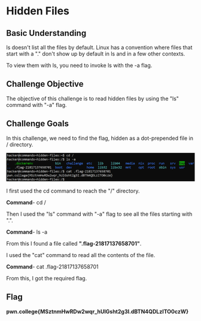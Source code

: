 # Hidden Files

## Basic Understanding

 ls doesn't list all the files by default. Linux has a convention where files that start with a "." don't show up by default in ls and in a few other contexts. 
 
 To view them with ls, you need to invoke ls with the -a flag.

 ## Challenge Objective

 The objective of this challenge is to read hidden files by using the "ls" command with "-a" flag.

 ## Challenge Goals

 In this challenge, we need to find the flag, hidden as a dot-prepended file in / directory.

![Error in loading image](image-8.png)

I first used the cd command to reach the "/" directory.

**Command**- cd /

Then I used the "ls" command with "-a" flag to see all the files starting with ".".

**Command**- ls -a

From this I found a file called **".flag-21817137658701"**.

I used the "cat" command to read all the contents of the file.

**Command**-  cat .flag-21817137658701

From this, I got the required flag.

## Flag

**pwn.college{MSztnmHwRDw2wqr_hUlGsht2g3I.dBTN4QDLzITO0czW}**





